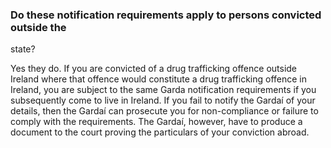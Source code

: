 ###  Do these notification requirements apply to persons convicted outside the
state?

Yes they do. If you are convicted of a drug trafficking offence outside
Ireland where that offence would constitute a drug trafficking offence in
Ireland, you are subject to the same Garda notification requirements if you
subsequently come to live in Ireland. If you fail to notify the Gardaí of your
details, then the Gardaí can prosecute you for non-compliance or failure to
comply with the requirements. The Gardaí, however, have to produce a document
to the court proving the particulars of your conviction abroad.
